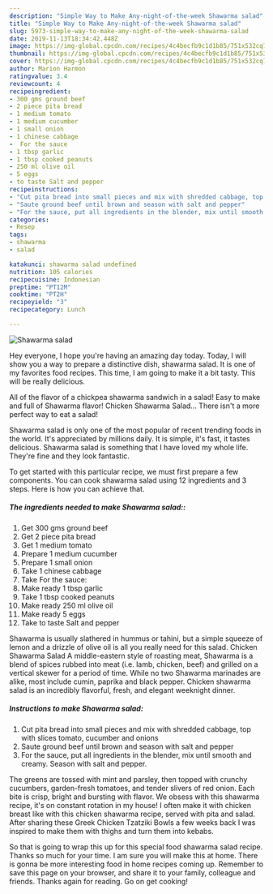 ```yaml
---
description: "Simple Way to Make Any-night-of-the-week Shawarma salad"
title: "Simple Way to Make Any-night-of-the-week Shawarma salad"
slug: 5973-simple-way-to-make-any-night-of-the-week-shawarma-salad
date: 2019-11-13T18:34:42.448Z
image: https://img-global.cpcdn.com/recipes/4c4becfb9c1d1b85/751x532cq70/shawarma-salad-recipe-main-photo.jpg
thumbnail: https://img-global.cpcdn.com/recipes/4c4becfb9c1d1b85/751x532cq70/shawarma-salad-recipe-main-photo.jpg
cover: https://img-global.cpcdn.com/recipes/4c4becfb9c1d1b85/751x532cq70/shawarma-salad-recipe-main-photo.jpg
author: Marion Harmon
ratingvalue: 3.4
reviewcount: 4
recipeingredient:
- 300 gms ground beef
- 2 piece pita bread
- 1 medium tomato
- 1 medium cucumber
- 1 small onion
- 1 chinese cabbage
-  For the sauce
- 1 tbsp garlic
- 1 tbsp cooked peanuts
- 250 ml olive oil
- 5 eggs
- to taste Salt and pepper
recipeinstructions:
- "Cut pita bread into small pieces and mix with shredded cabbage, top with slices tomato, cucumber and onions"
- "Saute ground beef until brown and season with salt and pepper"
- "For the sauce, put all ingredients in the blender, mix until smooth and creamy. Season with salt and pepper."
categories:
- Resep
tags:
- shawarma
- salad

katakunci: shawarma salad undefined
nutrition: 105 calories
recipecuisine: Indonesian
preptime: "PT12M"
cooktime: "PT2H"
recipeyield: "3"
recipecategory: Lunch

---
```



![Shawarma salad](https://img-global.cpcdn.com/recipes/4c4becfb9c1d1b85/751x532cq70/shawarma-salad-recipe-main-photo.jpg)

Hey everyone, I hope you're having an amazing day today. Today, I will show you a way to prepare a distinctive dish, shawarma salad. It is one of my favorites food recipes. This time, I am going to make it a bit tasty. This will be really delicious.

All of the flavor of a chickpea shawarma sandwich in a salad! Easy to make and full of Shawarma flavor! Chicken Shawarma Salad… There isn&#39;t a more perfect way to eat a salad!

Shawarma salad is only one of the most popular of recent trending foods in the world. It's appreciated by millions daily. It is simple, it's fast, it tastes delicious. Shawarma salad is something that I have loved my whole life. They're fine and they look fantastic.


To get started with this particular recipe, we must first prepare a few components. You can cook shawarma salad using 12 ingredients and 3 steps. Here is how you can achieve that.

##### The ingredients needed to make Shawarma salad::

1. Get 300 gms ground beef
1. Get 2 piece pita bread
1. Get 1 medium tomato
1. Prepare 1 medium cucumber
1. Prepare 1 small onion
1. Take 1 chinese cabbage
1. Take  For the sauce:
1. Make ready 1 tbsp garlic
1. Take 1 tbsp cooked peanuts
1. Make ready 250 ml olive oil
1. Make ready 5 eggs
1. Take to taste Salt and pepper


Shawarma is usually slathered in hummus or tahini, but a simple squeeze of lemon and a drizzle of olive oil is all you really need for this salad. Chicken Shawarma Salad A middle-eastern style of roasting meat, Shawarma is a blend of spices rubbed into meat (i.e. lamb, chicken, beef) and grilled on a vertical skewer for a period of time. While no two Shawarma marinades are alike, most include cumin, paprika and black pepper. Chicken shawarma salad is an incredibly flavorful, fresh, and elegant weeknight dinner. 

##### Instructions to make Shawarma salad:

1. Cut pita bread into small pieces and mix with shredded cabbage, top with slices tomato, cucumber and onions
1. Saute ground beef until brown and season with salt and pepper
1. For the sauce, put all ingredients in the blender, mix until smooth and creamy. Season with salt and pepper.


The greens are tossed with mint and parsley, then topped with crunchy cucumbers, garden-fresh tomatoes, and tender slivers of red onion. Each bite is crisp, bright and bursting with flavor. We obsess with this shawarma recipe, it&#39;s on constant rotation in my house! I often make it with chicken breast like with this chicken shawarma recipe, served with pita and salad. After sharing these Greek Chicken Tzatziki Bowls a few weeks back I was inspired to make them with thighs and turn them into kebabs. 

So that is going to wrap this up for this special food shawarma salad recipe. Thanks so much for your time. I am sure you will make this at home. There is gonna be more interesting food in home recipes coming up. Remember to save this page on your browser, and share it to your family, colleague and friends. Thanks again for reading. Go on get cooking!
